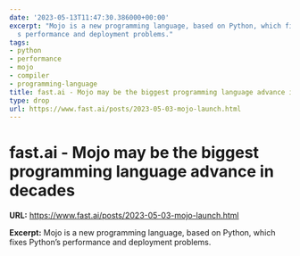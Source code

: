 ```yaml
---
date: '2023-05-13T11:47:30.386000+00:00'
excerpt: "Mojo is a new programming language, based on Python, which fixes Python\u2019\
  s performance and deployment problems."
tags:
- python
- performance
- mojo
- compiler
- programming-language
title: fast.ai - Mojo may be the biggest programming language advance in decades
type: drop
url: https://www.fast.ai/posts/2023-05-03-mojo-launch.html
---
```


# fast.ai - Mojo may be the biggest programming language advance in decades

**URL:** https://www.fast.ai/posts/2023-05-03-mojo-launch.html

**Excerpt:** Mojo is a new programming language, based on Python, which fixes Python’s performance and deployment problems.
